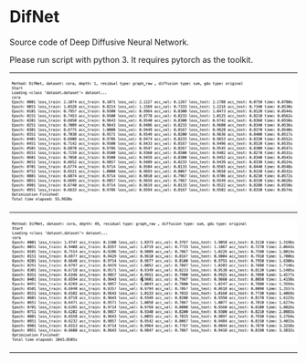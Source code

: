# DifNet

Source code of Deep Diffusive Neural Network.

Please run script with python 3. It requires pytorch as the toolkit.

---------------------------------------------------------------------------------------------------------------

![Learning Results with 2 GDU/Diffusion Layers](./depth=1.png)


---------------------------------------------------------------------------------------------------------------

![Learning Results with 50 GDU/Diffusion Layers](./depth=49.png)


---------------------------------------------------------------------------------------------------------------

